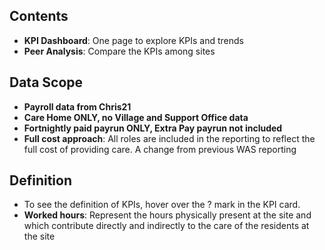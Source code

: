 ## Contents

- **KPI Dashboard**: One page to explore KPIs and trends
- **Peer Analysis**: Compare the KPIs among sites

## Data Scope

- **Payroll data from Chris21**
- **Care Home ONLY, no Village and Support Office data**
- **Fortnightly paid payrun ONLY, Extra Pay payrun not included**
- **Full cost approach**: All roles are included in the reporting to reflect the full cost of providing care. A change from previous WAS reporting

## Definition

- To see the definition of KPIs, hover over the ? mark in the KPI card.
- **Worked hours**: Represent the hours physically present at the site and which contribute directly and indirectly to the care of the residents at the site
